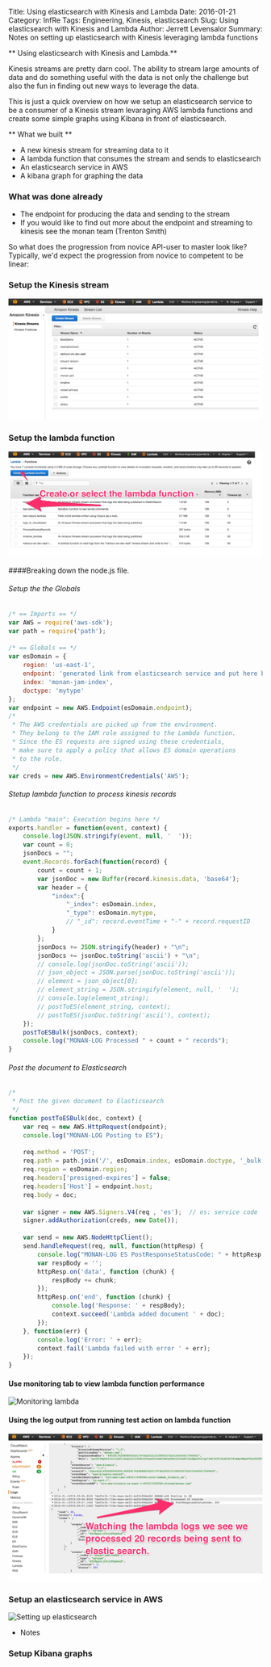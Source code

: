 Title: Using elasticsearch with Kinesis and Lambda
Date: 2016-01-21
Category: InfRe
Tags: Engineering, Kinesis, elasticsearch
Slug: Using elasticsearch with Kinesis and Lambda
Author: Jerrett Levensalor
Summary: Notes on setting up elasticsearch with Kinesis leveraging lambda functions 

** Using elasticsearch with Kinesis and Lambda.**

Kinesis streams are pretty darn cool.  The ability to stream large amounts of data and do something useful with the
data is not only the challenge but also the fun in finding out new ways to leverage the data.  

This is just a quick overview on how we setup an elasticsearch service to be a consumer of a Kinesis stream levaraging 
AWS lambda functions and create some simple graphs using Kibana in front of elasticsearch.  

** What we built **
- A new kinesis stream for streaming data to it
- A lambda function that consumes the stream and sends to elasticsearch
- An elasticsearch service in AWS 
- A kibana graph for graphing the data

### What was done already
- The endpoint for producing the data and sending to the stream 
- If you would like to find out more about the endpoint and streaming to kinesis see the monan team (Trenton Smith)

So what does the progression from novice API-user to master look like?  Typically, we'd expect the progression from
novice to competent to be linear:


### Setup the Kinesis stream
![Setting up the Kinesis stream](/images/2016-01-21-using-elasticsearch-with-kinesis-and-lambda/kinesis-stream.png "Setting up the Kinesis stream")

### Setup the lambda function
![Setting up the lambda function](/images/2016-01-21-using-elasticsearch-with-kinesis-and-lambda/lambda-function.png "Setting up the lambda function")

####Breaking down the node.js file.  
###### Setup the the Globals

```javascript
/* == Imports == */
var AWS = require('aws-sdk');
var path = require('path');

/* == Globals == */
var esDomain = {
    region: 'us-east-1',
    endpoint: 'generated link from elasticsearch service and put here before the region.us-east-1.es.amazonaws.com',
    index: 'monan-jam-index',
    doctype: 'mytype'
};
var endpoint = new AWS.Endpoint(esDomain.endpoint);
/*
 * The AWS credentials are picked up from the environment.
 * They belong to the IAM role assigned to the Lambda function.
 * Since the ES requests are signed using these credentials,
 * make sure to apply a policy that allows ES domain operations
 * to the role.
 */
var creds = new AWS.EnvironmentCredentials('AWS');
```
###### Stetup lambda function to process kinesis records
```javascript
/* Lambda "main": Execution begins here */
exports.handler = function(event, context) {
    console.log(JSON.stringify(event, null, '  '));
    var count = 0;
    jsonDocs = "";
    event.Records.forEach(function(record) {
        count = count + 1;
        var jsonDoc = new Buffer(record.kinesis.data, 'base64');
        var header = {
            "index":{
                "_index": esDomain.index,
                "_type": esDomain.mytype,
                // "_id": record.eventTime + "-" + record.requestID
            }
        };
        jsonDocs += JSON.stringify(header) + "\n";
        jsonDocs += jsonDoc.toString('ascii') + "\n";
        // console.log(jsonDoc.toString('ascii'));
        // json_object = JSON.parse(jsonDoc.toString('ascii'));
        // element = json_object[0];
        // element_string = JSON.stringify(element, null, '  ');
        // console.log(element_string);
        // postToES(element_string, context);
        // postToES(jsonDoc.toString('ascii'), context);
    });
    postToESBulk(jsonDocs, context);
    console.log("MONAN-LOG Processed " + count + " records");
}
```
###### Post the document to Elasticsearch
```javascript
/*
 * Post the given document to Elasticsearch
 */
function postToESBulk(doc, context) {
    var req = new AWS.HttpRequest(endpoint);
    console.log("MONAN-LOG Posting to ES");

    req.method = 'POST';
    req.path = path.join('/', esDomain.index, esDomain.doctype, '_bulk');
    req.region = esDomain.region;
    req.headers['presigned-expires'] = false;
    req.headers['Host'] = endpoint.host;
    req.body = doc;

    var signer = new AWS.Signers.V4(req , 'es');  // es: service code
    signer.addAuthorization(creds, new Date());

    var send = new AWS.NodeHttpClient();
    send.handleRequest(req, null, function(httpResp) {
        console.log("MONAN-LOG ES PostResponseStatusCode: " + httpResp.statusCode);
        var respBody = '';
        httpResp.on('data', function (chunk) {
            respBody += chunk;
        });
        httpResp.on('end', function (chunk) {
            console.log('Response: ' + respBody);
            context.succeed('Lambda added document ' + doc);
        });
    }, function(err) {
        console.log('Error: ' + err);
        context.fail('Lambda failed with error ' + err);
    });
}
```
#### Use monitoring tab to view lambda function performance
![Monitoring lambda](/images/2016-01-21-using-elasticsearch-with-kinesis-and-lambda/monitor-lambda.png "Monitoring lambda function")
#### Using the log output from running test action on lambda function
![Monitoring lambda logs](/images/2016-01-21-using-elasticsearch-with-kinesis-and-lambda/monitor-lambda-log.png "Monitoring lambda logs")

### Setup an elasticsearch service in AWS
![Setting up elasticsearch](/images/2016-01-21-using-elasticsearch-with-kinesis-and-lambda/elasticsearc.png "Setting up elasticsearch")
- Notes

### Setup Kibana graphs

